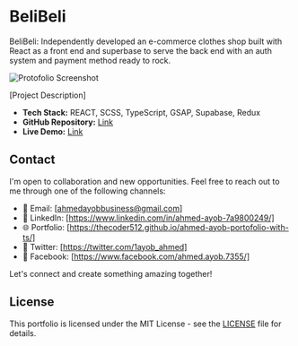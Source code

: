 # BeliBeli

BeliBeli: Independently developed an e-commerce clothes shop built with React as a front end and superbase to serve the back end with an auth system and payment method ready to rock.

![Protofolio Screenshot](https://zpgqhogoevbgpxustvmo.supabase.co/storage/v1/object/public/produc_imgs/products/Screenshot%202024-02-13%20223214.png?t=2024-02-13T20%3A40%3A45.780Z)

[Project Description]

- **Tech Stack:** REACT, SCSS, TypeScript, GSAP, Supabase, Redux
- **GitHub Repository:** [Link](<[https://github.com/thecoder512/ahmed-ayob-portofolio-with-ts](https://github.com/thecoder512/BeliBeli.com)>)
- **Live Demo:** [Link](https://belibeli.vercel.app/)

## Contact

I'm open to collaboration and new opportunities. Feel free to reach out to me through one of the following channels:

- 📧 Email: [ahmedayobbusiness@gmail.com]
- 💼 LinkedIn: [https://www.linkedin.com/in/ahmed-ayob-7a9800249/]
- 🌐 Portfolio: [https://thecoder512.github.io/ahmed-ayob-portofolio-with-ts/]
- 📱 Twitter: [https://twitter.com/1ayob_ahmed]
- 📱 Facebook: [https://www.facebook.com/ahmed.ayob.7355/]

Let's connect and create something amazing together!

## License

This portfolio is licensed under the MIT License - see the [LICENSE](LICENSE) file for details.
